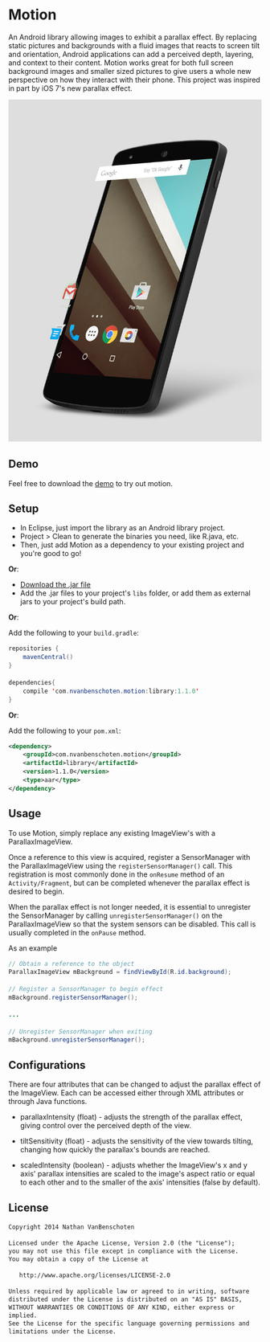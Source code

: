 Motion
======

An Android library allowing images to exhibit a parallax effect. By replacing static pictures
and backgrounds with a fluid images that reacts to screen tilt and orientation, Android
applications can add a perceived depth, layering, and context to their content. Motion works
great for both full screen background images and smaller sized pictures to give users a whole new
perspective on how they interact with their phone. This project was inspired in part by
iOS 7's new parallax effect.

![Parallax on Android](motionImage.png)

Demo
----

Feel free to download the [demo][1] to try out motion.

Setup
-----
* In Eclipse, just import the library as an Android library project.
* Project > Clean to generate the binaries you need, like R.java, etc.
* Then, just add Motion as a dependency to your existing project and you're good to go!

**Or**:

* [Download the .jar file][2]
* Add the .jar files to your project's `libs` folder, or add them as external jars to your project's
build path.

**Or**:

Add the following to your `build.gradle`:
```java
repositories {
	mavenCentral()
}

dependencies{
	compile 'com.nvanbenschoten.motion:library:1.1.0'
}
```
**Or**:

Add the following to your `pom.xml`:
```xml
<dependency>
	<groupId>com.nvanbenschoten.motion</groupId>
	<artifactId>library</artifactId>
	<version>1.1.0</version>
	<type>aar</type>
</dependency>
```
Usage
-----

To use Motion, simply replace any existing ImageView's with a ParallaxImageView.

Once a reference to this view is acquired, register a SensorManager with the
ParallaxImageView using the `registerSensorManager()` call. This registration
is most commonly done in the `onResume` method of an `Activity/Fragment`, but can be
completed whenever the parallax effect is desired to begin.

When the parallax effect is not longer needed, it is essential to unregister the SensorManager
by calling `unregisterSensorManager()` on the ParallaxImageView so that the system sensors can
be disabled. This call is usually completed in the `onPause` method.

As an example

```java
// Obtain a reference to the object
ParallaxImageView mBackground = findViewById(R.id.background);

// Register a SensorManager to begin effect
mBackground.registerSensorManager();

...

// Unregister SensorManager when exiting
mBackground.unregisterSensorManager();
```

Configurations
--------------

There are four attributes that can be changed to adjust the parallax effect of the ImageView.
Each can be accessed either through XML attributes or through Java functions.

* parallaxIntensity (float) - adjusts the strength of the parallax effect, giving control over the
perceived depth of the view.

* tiltSensitivity (float) - adjusts the sensitivity of the view towards tilting, changing how quickly
the parallax's bounds are reached.

* scaledIntensity (boolean) - adjusts whether the ImageView's x and y axis' parallax intensities
are scaled to the image's aspect ratio or equal to each other and to the smaller of the axis'
intensities (false by default).

License
-------

    Copyright 2014 Nathan VanBenschoten

    Licensed under the Apache License, Version 2.0 (the "License");
    you may not use this file except in compliance with the License.
    You may obtain a copy of the License at

       http://www.apache.org/licenses/LICENSE-2.0

    Unless required by applicable law or agreed to in writing, software
    distributed under the License is distributed on an "AS IS" BASIS,
    WITHOUT WARRANTIES OR CONDITIONS OF ANY KIND, either express or implied.
    See the License for the specific language governing permissions and
    limitations under the License.

 [1]: https://github.com/nvanbenschoten/motion/releases
 [2]: https://github.com/nvanbenschoten/motion/releases/download/v1.1.0/com.nvanbenschoten.motion-1.1.0.jar
